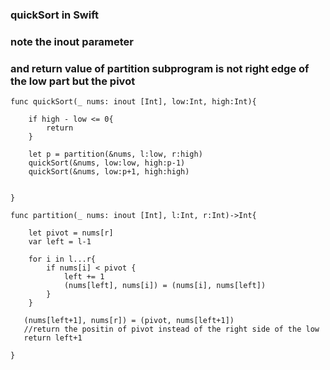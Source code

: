 ### quickSort in Swift
### note the inout parameter 
### and return value of partition subprogram is not right edge of the low part but the pivot
    
    func quickSort(_ nums: inout [Int], low:Int, high:Int){

        if high - low <= 0{
            return 
        }

        let p = partition(&nums, l:low, r:high)
        quickSort(&nums, low:low, high:p-1)
        quickSort(&nums, low:p+1, high:high)


    }

    func partition(_ nums: inout [Int], l:Int, r:Int)->Int{

        let pivot = nums[r]
        var left = l-1

        for i in l...r{
            if nums[i] < pivot {
                left += 1
                (nums[left], nums[i]) = (nums[i], nums[left])
            }
        }

       (nums[left+1], nums[r]) = (pivot, nums[left+1])
       //return the positin of pivot instead of the right side of the low
       return left+1

    }
